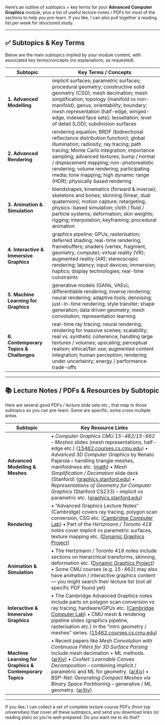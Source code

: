 Here’s an outline of subtopics + key terms for your **Advanced Computer Graphics** module, plus a list of useful lecture-notes / PDFs for most of the sections to help you pre-learn. If you like, I can also pull together a reading list per week for structured study.

---

## ✅ Subtopics & Key Terms

Below are the main subtopics implied by your module content, with associated key terms/concepts (no explanations, as requested).

|Subtopic|Key Terms / Concepts|
|---|---|
|**1. Advanced Modelling**|implicit surfaces; parametric surfaces; procedural geometry; constructive solid geometry (CSG); mesh decimation; mesh simplification; topology (manifold vs non-manifold); genus; orientability; boundary; mesh representation (half-edge, winged-edge, indexed face sets); tessellation; level of detail (LOD); subdivision surfaces|
|**2. Advanced Rendering**|rendering equation; BRDF (bidirectional reflectance distribution function); global illumination; radiosity; ray tracing; path tracing; Monte Carlo integration; importance sampling; advanced textures; bump / normal / displacement mapping; non-photorealistic rendering; volume rendering; participating media; tone mapping; high dynamic range (HDR); physically based rendering|
|**3. Animation & Simulation**|blendshapes; kinematics (forward & inverse); skeletons and bones; skinning (linear, dual quaternion); motion capture; retargeting; physics-based simulation; cloth / fluid / particle systems; deformation; skin weights; rigging; interpolation; keyframing; procedural animation|
|**4. Interactive & Immersive Graphics**|graphics pipeline; GPUs; rasterisation; deferred shading; real-time rendering; framebuffers; shaders (vertex, fragment, geometry, compute); virtual reality (VR); augmented reality (AR); stereoscopic rendering; latency; input devices; immersion; haptics; display technologies; real-time constraints|
|**5. Machine Learning for Graphics**|generative models (GANs, VAEs); differentiable rendering; inverse rendering; neural rendering; adaptive tools; denoising; just-in-time rendering; style transfer; shape generation; data driven geometry; mesh convolution; representation learning|
|**6. Contemporary Topics & Challenges**|real-time ray tracing; neural rendering; rendering for massive scenes; scalability; real vs. synthetic coherence; handling large textures / volumes; upscaling; perceptual realism; ethical/fair use; augmented content integration; human perception; rendering under uncertainty; energy / performance trade-offs|

---

## 📚 Lecture Notes / PDFs & Resources by Subtopic

Here are several good PDFs / lecture slide sets etc., that map to those subtopics so you can pre-learn. Some are specific; some cross multiple areas.

|Subtopic|Key Resource Links|
|---|---|
|**Advanced Modelling & Meshes**|• _Computer Graphics CMU 15-462/15-662 – Meshes_ slides (mesh representations, half-edge etc.) ([15462.courses.cs.cmu.edu](https://15462.courses.cs.cmu.edu/spring2021content/lectures/11_meshes/11_meshes_slides.pdf?utm_source=chatgpt.com "Computer Graphics CMU 15-462/15-662")) • _Advanced 3D Computer Graphics_ by Renato Pajarola – handling triangle meshes, manifoldness etc. ([math](https://web.mat.upc.edu/toni.susin/files/IntroductionComputerGraphicsRenato.pdf?utm_source=chatgpt.com "Advanced 3D Computer Graphics")) • _Mesh Simplification / Decimation_ slide deck (Stanford) ([graphics.stanford.edu](https://graphics.stanford.edu/courses/cs468-10-fall/LectureSlides/08_Simplification.pdf?utm_source=chatgpt.com "Mesh Simplification")) • _Representations of Geometry for Computer Graphics_ (Stanford CS233) – implicit vs parametric etc. ([graphics.stanford.edu](https://graphics.stanford.edu/courses/cs233-25-spring/ReferencedPapers/60082881-Presentations-of-Geometry-for-Computer-Graphics.pdf?utm_source=chatgpt.com "Representations of Geometry for Computer Graphics"))|
|**Rendering**|• “Advanced Graphics Lecture Notes” (Cambridge) covers ray tracing, polygon scan conversion, CSG etc. ([Cambridge Computer Lab](https://www.cl.cam.ac.uk/teaching/0405/AdvGraph/smeg04web.pdf?utm_source=chatgpt.com "Advanced Graphics Lecture Notes")) • Part of the _Hertzmann / Toronto 418 notes_ cover implicit vs parametric surfaces, texture mapping etc. ([Dynamic Graphics Project](https://www.dgp.toronto.edu/~hertzman/418notes.pdf?utm_source=chatgpt.com "Computer Graphics Lecture Notes"))|
|**Animation & Simulation**|• The Hertzmann / Toronto 418 notes include sections on hierarchical transforms, skinning, deformation etc. ([Dynamic Graphics Project](https://www.dgp.toronto.edu/~hertzman/418notes.pdf?utm_source=chatgpt.com "Computer Graphics Lecture Notes")) • Some CMU courses (e.g. 15-462) may also have animation / interactive graphics content — you might search their lecture list (not all specific PDF found yet)|
|**Interactive & Immersive Graphics**|• The Cambridge Advanced Graphics notes include parts on polygon scan conversion vs ray tracing, hardware/GPUs etc. ([Cambridge Computer Lab](https://www.cl.cam.ac.uk/teaching/0405/AdvGraph/smeg04web.pdf?utm_source=chatgpt.com "Advanced Graphics Lecture Notes")) • CMU mesh & rendering pipeline slides (graphics pipeline, rasterisation etc.) in the “intro geometry / meshes” series. ([15462.courses.cs.cmu.edu](https://15462.courses.cs.cmu.edu/spring2023content/lectures/08_introgeom/08_introgeom_slides.pdf?utm_source=chatgpt.com "Computer Graphics CMU 15-462/15-662"))|
|**Machine Learning for Graphics & Contemporary Topics**|• Recent papers like _Mesh Convolution with Continuous Filters for 3D Surface Parsing_ include mesh decimation + ML methods. ([arXiv](https://arxiv.org/abs/2112.01801?utm_source=chatgpt.com "Mesh Convolution with Continuous Filters for 3D Surface Parsing")) • _CvxNet: Learnable Convex Decomposition_ – combining implicit / parametric and ML for geometry. ([arXiv](https://arxiv.org/abs/1909.05736?utm_source=chatgpt.com "CvxNet: Learnable Convex Decomposition")) • _BSP-Net: Generating Compact Meshes via Binary Space Partitioning_ – generative / ML geometry. ([arXiv](https://arxiv.org/abs/1911.06971?utm_source=chatgpt.com "BSP-Net: Generating Compact Meshes via Binary Space Partitioning"))|

---

If you like, I can collect a set of complete lecture course PDFs (from top universities) that cover _all_ these subtopics, and send you download links (or reading plan) so you’re well-prepared. Do you want me to do that?